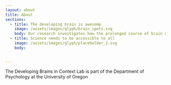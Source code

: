 ```yaml
---
layout: about
title: About
sections:
  - title: The developing brain is awesome
    image: /assets/images/glyph/brain_spots.svg
    body: Our research investigates how the prolonged course of brain development allows humans to learn how to navigate our complex social environment. We approach our research from a life course history perspective and endeavour to co-create our projects with members of the population we study. [Read this primer outlining how the adolescent brain is awesome.](https://kids.frontiersin.org/article/10.3389/frym.2020.00075)
  - title: Science needs to be accessible to all 
    image: /assets/images/glyph/placeholder_2.svg
    body: 


---
```




The Developing Brains in Context Lab is part of the Department of Psychology at the University of Oregon
